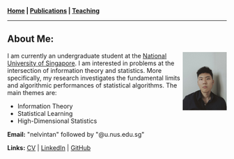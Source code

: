 **[Home](./) \| [Publications](./publications.html) \| [Teaching](./teaching.html)**

---

## About Me:

<img align="right" src="/images/profile.png" width=20% height=auto>

I am currently an undergraduate student at the [National University of Singapore](http://www.nus.edu.sg/). I am interested in problems at the intersection of information theory and statistics. More specifically, my research investigates the fundamental limits and algorithmic performances of statistical algorithms. The main themes are:
- Information Theory
- Statistical Learning
- High-Dimensional Statistics

**Email:** "nelvintan" followed by "@u.nus.edu.sg"

**Links:** [CV](http://nelvintan.github.io/files/CV.pdf) \| [LinkedIn](https://www.linkedin.com/in/nelvin-tan-290377151/) \| [GitHub](https://github.com/nelvintan)
